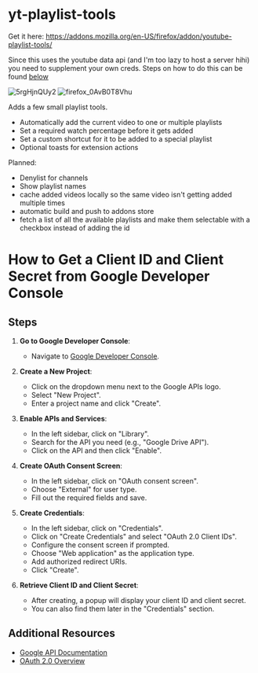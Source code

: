 # yt-playlist-tools

Get it here:
https://addons.mozilla.org/en-US/firefox/addon/youtube-playlist-tools/

Since this uses the youtube data api (and I'm too lazy to host a server hihi) you need to supplement your own creds.
Steps on how to do this can be found [below](#how-to-get-a-client-id-and-client-secret-from-google-developer-console)

![5rgHjnQUy2](https://github.com/Alioun/yt-playlist-tools/assets/14974659/049852da-b7bb-408b-901f-06582aa910cc)
![firefox_0AvB0T8Vhu](https://github.com/Alioun/yt-playlist-tools/assets/14974659/ff37dbf7-fa6f-4452-a59a-ba465416ced4)

Adds a few small playlist tools.

- Automatically add the current video to one or multiple playlists
- Set a required watch percentage before it gets added
- Set a custom shortcut for it to be added to a special playlist
- Optional toasts for extension actions

Planned:

- Denylist for channels
- Show playlist names
- cache added videos locally so the same video isn't getting added multiple times
- automatic build and push to addons store
- fetch a list of all the available playlists and make them selectable with a checkbox instead of adding the id

# How to Get a Client ID and Client Secret from Google Developer Console

## Steps

1. **Go to Google Developer Console**:

   - Navigate to [Google Developer Console](https://console.developers.google.com/).

2. **Create a New Project**:

   - Click on the dropdown menu next to the Google APIs logo.
   - Select "New Project".
   - Enter a project name and click "Create".

3. **Enable APIs and Services**:

   - In the left sidebar, click on "Library".
   - Search for the API you need (e.g., "Google Drive API").
   - Click on the API and then click "Enable".

4. **Create OAuth Consent Screen**:

   - In the left sidebar, click on "OAuth consent screen".
   - Choose "External" for user type.
   - Fill out the required fields and save.

5. **Create Credentials**:

   - In the left sidebar, click on "Credentials".
   - Click on "Create Credentials" and select "OAuth 2.0 Client IDs".
   - Configure the consent screen if prompted.
   - Choose "Web application" as the application type.
   - Add authorized redirect URIs.
   - Click "Create".

6. **Retrieve Client ID and Client Secret**:
   - After creating, a popup will display your client ID and client secret.
   - You can also find them later in the "Credentials" section.

## Additional Resources

- [Google API Documentation](https://developers.google.com/api-client-library)
- [OAuth 2.0 Overview](https://developers.google.com/identity/protocols/oauth2)

